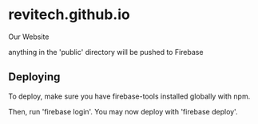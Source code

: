 # revitech.github.io
Our Website

anything in the 'public' directory will be pushed to Firebase

## Deploying

To deploy, make sure you have firebase-tools installed globally with npm.

Then, run 'firebase login'. You may now deploy with 'firebase deploy'.
